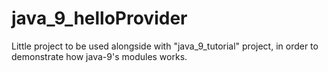 # java_9_helloProvider

Little project to be used alongside with "java_9_tutorial" project, in order to demonstrate how java-9's modules works.
